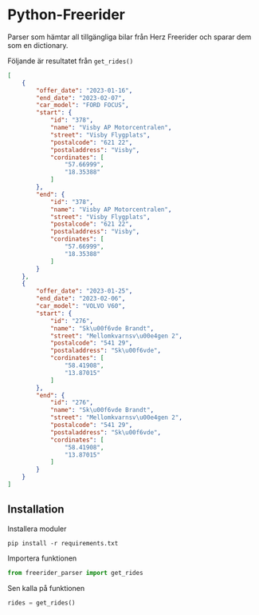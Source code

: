 # Python-Freerider
Parser som hämtar all tillgängliga bilar från Herz Freerider och sparar dem som en dictionary. 

Följande är resultatet från `get_rides()`
```json
[
    {
        "offer_date": "2023-01-16",
        "end_date": "2023-02-07",
        "car_model": "FORD FOCUS",
        "start": {
            "id": "378",
            "name": "Visby AP Motorcentralen",
            "street": "Visby Flygplats",
            "postalcode": "621 22",
            "postaladdress": "Visby",
            "cordinates": [
                "57.66999",
                "18.35388"
            ]
        },
        "end": {
            "id": "378",
            "name": "Visby AP Motorcentralen",
            "street": "Visby Flygplats",
            "postalcode": "621 22",
            "postaladdress": "Visby",
            "cordinates": [
                "57.66999",
                "18.35388"
            ]
        }
    },
    {
        "offer_date": "2023-01-25",
        "end_date": "2023-02-06",
        "car_model": "VOLVO V60",
        "start": {
            "id": "276",
            "name": "Sk\u00f6vde Brandt",
            "street": "Mellomkvarnsv\u00e4gen 2",
            "postalcode": "541 29",
            "postaladdress": "Sk\u00f6vde",
            "cordinates": [
                "58.41908",
                "13.87015"
            ]
        },
        "end": {
            "id": "276",
            "name": "Sk\u00f6vde Brandt",
            "street": "Mellomkvarnsv\u00e4gen 2",
            "postalcode": "541 29",
            "postaladdress": "Sk\u00f6vde",
            "cordinates": [
                "58.41908",
                "13.87015"
            ]
        }
    }
]
```

## Installation

Installera moduler
```shell
pip install -r requirements.txt
```

Importera funktionen
```python
from freerider_parser import get_rides
```

Sen kalla på funktionen
```python
rides = get_rides()
```

